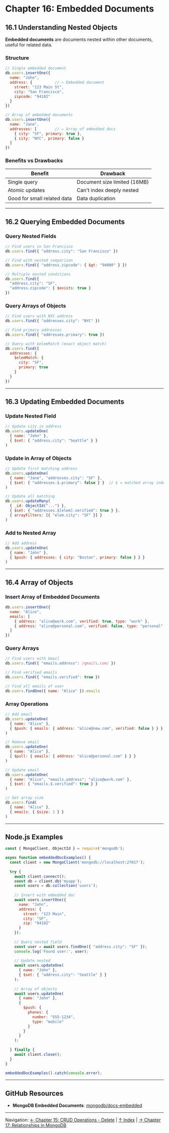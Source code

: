 # Chapter 16: Embedded Documents

## 16.1 Understanding Nested Objects

**Embedded documents** are documents nested within other documents, useful for related data.

### **Structure**

```javascript
// Single embedded document
db.users.insertOne({
  name: "John",
  address: {          // ← Embedded document
    street: "123 Main St",
    city: "San Francisco",
    zipcode: "94102"
  }
})

// Array of embedded documents
db.users.insertOne({
  name: "Jane",
  addresses: [        // ← Array of embedded docs
    { city: "SF", primary: true },
    { city: "NYC", primary: false }
  ]
})
```

### **Benefits vs Drawbacks**

| Benefit | Drawback |
|---------|----------|
| Single query | Document size limited (16MB) |
| Atomic updates | Can't index deeply nested |
| Good for small related data | Data duplication |

---

## 16.2 Querying Embedded Documents

### **Query Nested Fields**

```javascript
// Find users in San Francisco
db.users.find({ "address.city": "San Francisco" })

// Find with nested comparison
db.users.find({ "address.zipcode": { $gt: "94000" } })

// Multiple nested conditions
db.users.find({
  "address.city": "SF",
  "address.zipcode": { $exists: true }
})
```

### **Query Arrays of Objects**

```javascript
// Find users with NYC address
db.users.find({ "addresses.city": "NYC" })

// Find primary addresses
db.users.find({ "addresses.primary": true })

// Query with $elemMatch (exact object match)
db.users.find({
  addresses: { 
    $elemMatch: { 
      city: "SF", 
      primary: true 
    } 
  }
})
```

---

## 16.3 Updating Embedded Documents

### **Update Nested Field**

```javascript
// Update city in address
db.users.updateOne(
  { name: "John" },
  { $set: { "address.city": "Seattle" } }
)
```

### **Update in Array of Objects**

```javascript
// Update first matching address
db.users.updateOne(
  { name: "Jane", "addresses.city": "SF" },
  { $set: { "addresses.$.primary": false } }  // $ = matched array index
)

// Update all matching
db.users.updateMany(
  { _id: ObjectId("...") },
  { $set: { "addresses.$[elem].verified": true } },
  { arrayFilters: [{ "elem.city": "SF" }] }
)
```

### **Add to Nested Array**

```javascript
// Add address
db.users.updateOne(
  { name: "John" },
  { $push: { addresses: { city: "Boston", primary: false } } }
)
```

---

## 16.4 Array of Objects

### **Insert Array of Embedded Documents**

```javascript
db.users.insertOne({
  name: "Alice",
  emails: [
    { address: "alice@work.com", verified: true, type: "work" },
    { address: "alice@personal.com", verified: false, type: "personal" }
  ]
})
```

### **Query Arrays**

```javascript
// Find users with Gmail
db.users.find({ "emails.address": /gmail\.com/ })

// Find verified emails
db.users.find({ "emails.verified": true })

// Find all emails of user
db.users.findOne({ name: "Alice" }).emails
```

### **Array Operations**

```javascript
// Add email
db.users.updateOne(
  { name: "Alice" },
  { $push: { emails: { address: "alice@new.com", verified: false } } }
)

// Remove email
db.users.updateOne(
  { name: "Alice" },
  { $pull: { emails: { address: "alice@personal.com" } } }
)

// Update email
db.users.updateOne(
  { name: "Alice", "emails.address": "alice@work.com" },
  { $set: { "emails.$.verified": true } }
)

// Get array size
db.users.find(
  { name: "Alice" },
  { emails: { $size: 2 } }
)
```

---

## Node.js Examples

```javascript
const { MongoClient, ObjectId } = require('mongodb');

async function embeddedDocExamples() {
  const client = new MongoClient('mongodb://localhost:27017');
  
  try {
    await client.connect();
    const db = client.db('myapp');
    const users = db.collection('users');
    
    // Insert with embedded doc
    await users.insertOne({
      name: "John",
      address: {
        street: "123 Main",
        city: "SF",
        zip: "94102"
      }
    });
    
    // Query nested field
    const user = await users.findOne({ "address.city": "SF" });
    console.log('Found user:', user);
    
    // Update nested
    await users.updateOne(
      { name: "John" },
      { $set: { "address.city": "Seattle" } }
    );
    
    // Array of objects
    await users.updateOne(
      { name: "John" },
      { 
        $push: { 
          phones: {
            number: "555-1234",
            type: "mobile"
          }
        }
      }
    );
    
  } finally {
    await client.close();
  }
}

embeddedDocExamples().catch(console.error);
```

---

## GitHub Resources

- **MongoDB Embedded Documents**: [mongodb/docs-embedded](https://github.com/mongodb/docs)

---

Navigation: [← Chapter 15: CRUD Operations - Delete](../ch15-crud-operations-delete/README.md) | [↑ Index](../../index.md) | [→ Chapter 17: Relationships in MongoDB](../ch17-relationships-in-mongodb/README.md)
